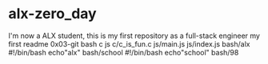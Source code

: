 # alx-zero_day
I'm now a ALX student, this is my first repository as a full-stack engineer
my first readme
0x03-git
bash
c
js
c/c_is_fun.c
js/main.js
js/index.js
bash/alx #!/bin/bash echo"alx"
bash/school #!/bin/bash echo"school"
bash/98

